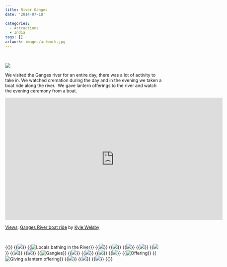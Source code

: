 ```yaml
---
title: River Ganges
date: '2014-07-18'

categories:
  - Attractions
  - India
tags: []
artwork: images/artwork.jpg
---
```


 

![](images/IMG_20140718_182919-1024x583.jpg)

We visited the Ganges river for an entire day, there was a lot of activity to take in. We watched cremation during the day and in the evening we taken a boat ride along the river.  We gave lantern offerings to the river and watch the evening ceremony from a boat.

<iframe src="https://maps.google.com/maps?layer=c&amp;panoid=nZPC1EyDoKsAAAQfCQUSlg&amp;ie=UTF8&amp;source=embed&amp;output=svembed&amp;cbp=13%2C234.50800000000004%2C%2C0%2C0" width="700" height="394" frameborder="0" marginwidth="0" marginheight="0" scrolling="no"></iframe>

[Views](https://www.google.com/maps/views/): [Ganges River boat ride](https://www.google.com/maps/views/view/103958417703949399427/gphoto/6042234958518870658) by [Kyle Welsby](https://www.google.com/maps/views/profile/103958417703949399427)

 


{{<gallery>}}
  {{<img src="images/IMG_3278.jpg">}}
  {{<img src="images/IMG_3291.jpg" title="Locals bathing in the River">}}
  {{<img src="images/IMG_3290.jpg">}}
  {{<img src="images/IMG_3299.jpg">}}
  {{<img src="images/IMG_3284.jpg">}}
  {{<img src="images/IMG_3275.jpg">}}
  {{<img src="images/IMG_3288.jpg">}}
  {{<img src="images/IMG_20140718_182919.jpg">}}
  {{<img src="images/IMG_3297-MOTION.gif">}}
  {{<img src="images/DSC00236.jpg" title="Gangies" oriantation="portrait">}}
  {{<img src="images/DSC00235.jpg">}}
  {{<img src="images/IMG_3333-MOTION.gif">}}
  {{<img src="images/IMG_3309.jpg">}}
  {{<img src="images/IMG_3367-MOTION.gif">}}
  {{<img src="images/DSC00257.jpg" title="Offering">}}
  {{<img src="images/IMG_3394-MOTION.gif" title="Giving a lantern offering">}}
  {{<img src="images/DSC00263.jpg">}}
  {{<img src="images/DSC00269.jpg">}}
  {{<img src="images/IMG_3433.jpg">}}
{{</gallery>}}

